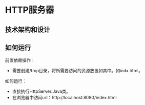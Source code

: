 # HTTP服务器
## 技术架构和设计
## 如何运行
前置依赖操作：
- 需要创建/tmp目录，将所需要访问的资源放置如其中。如indx.html。

如何运行：
- 直接执行HttpServer.Java类。
- 在浏览器中访问url：http://localhost:8080/index.html